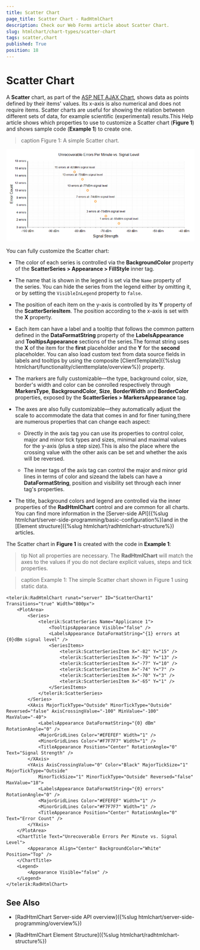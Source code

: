 ```yaml
---
title: Scatter Chart
page_title: Scatter Chart - RadHtmlChart
description: Check our Web Forms article about Scatter Chart.
slug: htmlchart/chart-types/scatter-chart
tags: scatter,chart
published: True
position: 18
---
```


# Scatter Chart

A **Scatter** chart, as part of the [ASP NET AJAX Chart](https://www.telerik.com/products/aspnet-ajax/html-chart.aspx), shows data as points defined by their items' values. Its x-axis is also numerical and does not require items. Scatter charts are useful for showing the relation between different sets of data, for example scientific (experimental) results.This Help article shows which properties to use to customize a Scatter chart (**Figure 1**) and shows sample code (**Example 1**) to create one.

>caption Figure 1: A simple Scatter chart.

![htmlchart-scatterchart-simple-example](images/htmlchart-scatterchart-simple-example.png)

You can fully customize the Scatter chart:

* The color of each series is controlled via the **BackgroundColor** property of the **ScatterSeries > Appearance > FillStyle** inner tag.

* The name that is shown in the legend is set via the `Name` property of the series. You can hide the series from the legend either by omitting it, or by setting the `VisibleInLegend` property to `false`.

* The position of each item on the y-axis is controlled by its **Y** property of the **ScatterSeriesItem**. The position according to the x-axis is set with the **X** property.

* Each item can have a label and a tooltip that follows the common pattern defined in the **DataFormatString** property of the **LabelsAppearance** and **TooltipsAppearance** sections of the series.The format string uses the **X** of the item for the **first** placeholder and the **Y** for the **second** placeholder. You can also load custom text from data source fields in labels and tooltips by using the composite [ClientTemplate]({%slug htmlchart/functionality/clienttemplate/overview%}) property.

* The markers are fully customizable—the type, background color, size, border's width and color can be conrolled respectively through **MarkersType**, **BackgroundColor**, **Size**, **BorderWidth** and **BorderColor** properties, exposed by the **ScatterSeries > MarkersAppearance** tag.

* The axes are also fully customizable—they automatically adjust the scale to accommodate the data that comes in and for finer tuning,there are numerous properties that can change each aspect:

	* Directly in the axis tag you can use its properties to control color, major and minor tick types and sizes, minimal and maximal values for the y-axis (plus a step size).This is also the place where the crossing value with the other axis can be set and whether the axis will be reversed.

	* The inner tags of the axis tag can control the major and minor grid lines in terms of color and sizeand the labels can have a **DataFormatString**, position and visibility set through each inner tag's properties.

* The title, background colors and legend are controlled via the inner properties of the **RadHtmlChart** control and are common for all charts. You can find more information in the [Server-side API]({%slug htmlchart/server-side-programming/basic-configuration%})and in the [Element structure]({%slug htmlchart/radhtmlchart-structure%}) articles.

The Scatter chart in **Figure 1** is created with the code in **Example 1**:

>tip Not all properties are necessary. The **RadHtmlChart** will match the axes to the values if you do not declare explicit values, steps and tick properties.

>caption Example 1: The simple Scatter chart shown in Figure 1 using static data.

````ASP.NET
<telerik:RadHtmlChart runat="server" ID="ScatterChart1" Transitions="true" Width="800px">
	<PlotArea>
		<Series>
			<telerik:ScatterSeries Name="Applicance 1">
				<TooltipsAppearance Visible="false" />
				<LabelsAppearance DataFormatString="{1} errors at {0}dBm signal level" />
				<SeriesItems>
					<telerik:ScatterSeriesItem X="-82" Y="15" />
					<telerik:ScatterSeriesItem X="-79" Y="13" />
					<telerik:ScatterSeriesItem X="-77" Y="10" />
					<telerik:ScatterSeriesItem X="-74" Y="7" />
					<telerik:ScatterSeriesItem X="-70" Y="3" />
					<telerik:ScatterSeriesItem X="-65" Y="1" />
				</SeriesItems>
			</telerik:ScatterSeries>
		</Series>
		<XAxis MajorTickType="Outside" MinorTickType="Outside" Reversed="false" AxisCrossingValue="-100" MinValue="-100" MaxValue="-40">
			<LabelsAppearance DataFormatString="{0} dBm" RotationAngle="0" />
			<MajorGridLines Color="#EFEFEF" Width="1" />
			<MinorGridLines Color="#F7F7F7" Width="1" />
			<TitleAppearance Position="Center" RotationAngle="0" Text="Signal Strength" />
		</XAxis>
		<YAxis AxisCrossingValue="0" Color="Black" MajorTickSize="1" MajorTickType="Outside"
			MinorTickSize="1" MinorTickType="Outside" Reversed="false" MaxValue="18">
			<LabelsAppearance DataFormatString="{0} errors" RotationAngle="0" />
			<MajorGridLines Color="#EFEFEF" Width="1" />
			<MinorGridLines Color="#F7F7F7" Width="1" />
			<TitleAppearance Position="Center" RotationAngle="0" Text="Error Count" />
		</YAxis>
	</PlotArea>
	<ChartTitle Text="Unrecoverable Errors Per Minute vs. Signal Level">
		<Appearance Align="Center" BackgroundColor="White" Position="Top" />
	</ChartTitle>
	<Legend>
		<Appearance Visible="false" />
	</Legend>
</telerik:RadHtmlChart>
````

## See Also

 * [RadHtmlChart Server-side API overview]({%slug htmlchart/server-side-programming/overview%})

 * [RadHtmlChart Element Structure]({%slug htmlchart/radhtmlchart-structure%})
